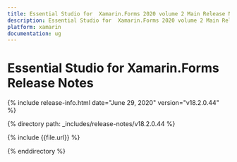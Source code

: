 ```yaml
---
title: Essential Studio for  Xamarin.Forms 2020 volume 2 Main Release Notes  
description: Essential Studio for  Xamarin.Forms 2020 volume 2 Main Release Notes  
platform: xamarin
documentation: ug
---
```


# Essential Studio for  Xamarin.Forms  Release Notes  

{% include release-info.html date="June 29, 2020"  version="v18.2.0.44" %} 


{% directory path: _includes/release-notes/v18.2.0.44 %}

{% include {{file.url}} %}

{% enddirectory %}